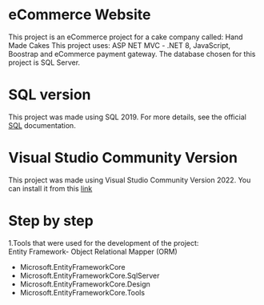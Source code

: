 # eCommerce Website
This project is an eCommerce project for a cake company called: Hand Made Cakes
This project uses: ASP NET MVC - .NET 8, JavaScript, Boostrap and eCommerce payment gateway. The database chosen for this project is SQL Server.

# SQL version
This project was made using SQL 2019.  For more details, see the official [SQL](https://learn.microsoft.com/en-us/sql/sql-server/?view=sql-server-ver16)
 documentation. 

 # Visual Studio Community Version
 This project was made using Visual Studio Community Version 2022. You can install it from this [link]( https://visualstudio.microsoft.com/pt-br/vs/community/)


 # Step by step
1.Tools that were used for the development of the project:
<br>Entity Framework- Object Relational Mapper (ORM)
- Microsoft.EntityFrameworkCore
- Microsoft.EntityFrameworkCore.SqlServer
- Microsoft.EntityFrameworkCore.Design
- Microsoft.EntityFrameworkCore.Tools

 
